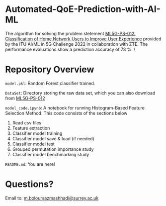 # Automated-QoE-Prediction-with-AI-ML
The algorithm for solving the problem stetement [ML5G-PS-012: Classification of Home Network Users to Improve User Experience](https://challenge.aiforgood.itu.int/match/matchitem/73/) provided by the ITU AI/ML in 5G Challenge 2022 in collaboration with ZTE. The performance evaluations show a prediction accuracy of 78 %. \

# Repository Overview
`model.pkl`: Random Forest classifier trained.

`DataSet`: Directory storing the raw data set, which you can also download from [ML5G-PS-012](https://challenge.aiforgood.itu.int/match/matchitem/73/)

`model_code.ipynb`: A notebook for running Histogram-Based Feature Selection Method. This code consists of the sections below
1. Read csv files
2. Feature extraction
3. Classifier model training
4. Classifier model save & load (if needed)
5. Classifier model test
6. Grouped permutation importance study
7. Classifier model benchmarking study

`README.md`: You are here!

# Questions?
Email to: m.boloursazmashhadi@surrey.ac.uk
